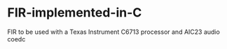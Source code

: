 # FIR-implemented-in-C
FIR to be used with a Texas Instrument C6713 processor and AIC23 audio coedc
